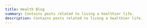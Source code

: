 ```yaml
---
title: Health Blog
summary: Contains posts related to living a healthier life.
description: Contains posts related to living a healthier life.
---
```

